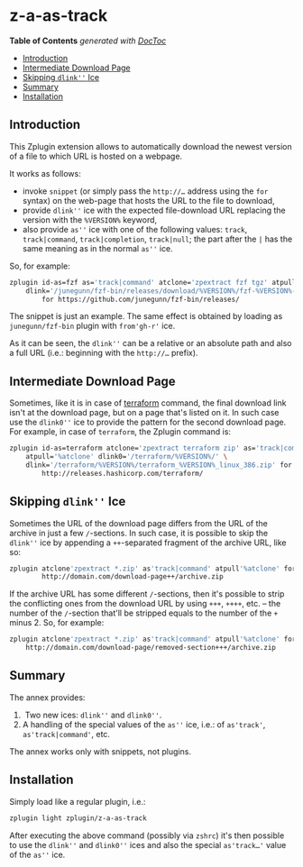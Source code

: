 # z-a-as-track

<!-- START doctoc generated TOC please keep comment here to allow auto update -->
<!-- DON'T EDIT THIS SECTION, INSTEAD RE-RUN doctoc TO UPDATE -->
**Table of Contents**  *generated with [DocToc](https://github.com/thlorenz/doctoc)*

- [Introduction](#introduction)
- [Intermediate Download Page](#intermediate-download-page)
- [Skipping `dlink''` Ice](#skipping-dlink-ice)
- [Summary](#summary)
- [Installation](#installation)

<!-- END doctoc generated TOC please keep comment here to allow auto update -->

## Introduction

This Zplugin extension allows to automatically download the newest version of
a file to which URL is hosted on a webpage.

It works as follows:

- invoke `snippet` (or simply pass the `http://…` address using the `for`
  syntax) on the web-page that hosts the URL to the file to download,
- provide `dlink''` ice with the expected file-download URL replacing the version
  with the `%VERSION%` keyword,
- also provide `as''` ice with one of the following values: `track`,
  `track|command`, `track|completion`, `track|null`; the part after the `|` has
  the same meaning as in the normal `as''` ice.

So, for example:

```zsh
zplugin id-as=fzf as='track|command' atclone='zpextract fzf tgz' atpull='%atclone' \
    dlink='/junegunn/fzf-bin/releases/download/%VERSION%/fzf-%VERSION%-linux_amd64.tgz' \
        for https://github.com/junegunn/fzf-bin/releases/
```

The snippet is just an example. The same effect is obtained by loading as
`junegunn/fzf-bin` plugin with `from'gh-r'` ice.

As it can be seen, the `dlink''` can be a relative or an absolute path and also
a full URL (i.e.: beginning with the `http://…` prefix).

## Intermediate Download Page

Sometimes, like it is in case of
[terraform](http://releases.hashicorp.com/terraform) command, the final download
link isn't at the download page, but on a page that's listed on it. In such case
use the `dlink0''` ice to provide the pattern for the second download page. For
example, in case of `terraform`, the Zplugin command is:

```zsh
zplugin id-as=terraform atclone='zpextract terraform zip' as='track|command' \
    atpull='%atclone' dlink0='/terraform/%VERSION%/' \
    dlink='/terraform/%VERSION%/terraform_%VERSION%_linux_386.zip' for \
        http://releases.hashicorp.com/terraform/
```

## Skipping `dlink''` Ice

Sometimes the URL of the download page differs from the URL of the archive in
just a few `/`-sections. In such case, it is possible to skip the `dlink''` ice
by appending a `++`-separated fragment of the archive URL, like so:

```zsh
zplugin atclone'zpextract *.zip' as'track|command' atpull'%atclone' for \
        http://domain.com/download-page++/archive.zip
```

If the archive URL has some different `/`-sections, then it's possible to strip
the conflicting ones from the download URL by using `+++`, `++++`, etc. – the
number of the `/`-section that'll be stripped equals to the number of the `+`
minus
2. So, for example:

```zsh
zplugin atclone'zpextract *.zip' as'track|command' atpull'%atclone' for \
    http://domain.com/download-page/removed-section+++/archive.zip
```

## Summary

The annex provides:

1.  Two new ices: `dlink''` and `dlink0''`.
2.  A handling of the special values of the `as''` ice, i.e.: of `as'track'`,
    `as'track|command'`, etc.

The annex works only with snippets, not plugins.

## Installation

Simply load like a regular plugin, i.e.:

```zsh
zplugin light zplugin/z-a-as-track
```

After executing the above command (possibly via `zshrc`) it's then possible to
use the `dlink''` and `dlink0''` ices and also the special `as'track…'` value of
the `as''` ice.

<!-- vim:set ft=markdown tw=80 fo+=a1n autoindent:  -->
